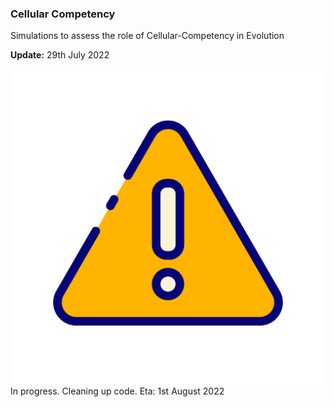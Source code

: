 ### Cellular Competency

Simulations to assess the role of Cellular-Competency in Evolution

**Update:** 29th July 2022

![](final_figures/caution_icon.png) In progress. Cleaning up code. Eta: 1st August 2022




